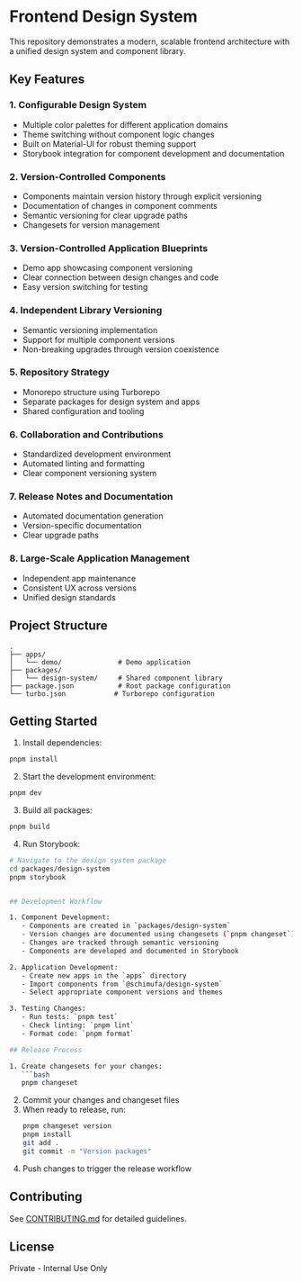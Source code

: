 # Frontend Design System

This repository demonstrates a modern, scalable frontend architecture with a unified design system and component library.

## Key Features

### 1. Configurable Design System

- Multiple color palettes for different application domains
- Theme switching without component logic changes
- Built on Material-UI for robust theming support
- Storybook integration for component development and documentation

### 2. Version-Controlled Components

- Components maintain version history through explicit versioning
- Documentation of changes in component comments
- Semantic versioning for clear upgrade paths
- Changesets for version management

### 3. Version-Controlled Application Blueprints

- Demo app showcasing component versioning
- Clear connection between design changes and code
- Easy version switching for testing

### 4. Independent Library Versioning

- Semantic versioning implementation
- Support for multiple component versions
- Non-breaking upgrades through version coexistence

### 5. Repository Strategy

- Monorepo structure using Turborepo
- Separate packages for design system and apps
- Shared configuration and tooling

### 6. Collaboration and Contributions

- Standardized development environment
- Automated linting and formatting
- Clear component versioning system

### 7. Release Notes and Documentation

- Automated documentation generation
- Version-specific documentation
- Clear upgrade paths

### 8. Large-Scale Application Management

- Independent app maintenance
- Consistent UX across versions
- Unified design standards

## Project Structure

```
.
├── apps/
│   └── demo/              # Demo application
├── packages/
│   └── design-system/     # Shared component library
├── package.json           # Root package configuration
└── turbo.json            # Turborepo configuration
```

## Getting Started

1. Install dependencies:

```bash
pnpm install
```

2. Start the development environment:

```bash
pnpm dev
```

3. Build all packages:

```bash
pnpm build
```

4. Run Storybook:

````bash
# Navigate to the design system package
cd packages/design-system
pnpm storybook


## Development Workflow

1. Component Development:
   - Components are created in `packages/design-system`
   - Version changes are documented using changesets (`pnpm changeset`)
   - Changes are tracked through semantic versioning
   - Components are developed and documented in Storybook

2. Application Development:
   - Create new apps in the `apps` directory
   - Import components from `@schimufa/design-system`
   - Select appropriate component versions and themes

3. Testing Changes:
   - Run tests: `pnpm test`
   - Check linting: `pnpm lint`
   - Format code: `pnpm format`

## Release Process

1. Create changesets for your changes:
   ```bash
   pnpm changeset
````

2. Commit your changes and changeset files
3. When ready to release, run:
   ```bash
   pnpm changeset version
   pnpm install
   git add .
   git commit -m "Version packages"
   ```
4. Push changes to trigger the release workflow

## Contributing

See [CONTRIBUTING.md](./CONTRIBUTING.md) for detailed guidelines.

## License

Private - Internal Use Only
